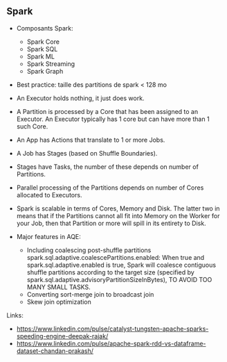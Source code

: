## Spark
- Composants Spark:
  - Spark Core
  - Spark SQL
  - Spark ML
  - Spark Streaming
  - Spark Graph

- Best practice: taille des partitions de spark < 128 mo

- An Executor holds nothing, it just does work.

- A Partition is processed by a Core that has been assigned to an Executor. An Executor typically has 1 core but can 
  have more than 1 such Core.
- An App has Actions that translate to 1 or more Jobs.

- A Job has Stages (based on Shuffle Boundaries).

- Stages have Tasks, the number of these depends on number of Partitions.

- Parallel processing of the Partitions depends on number of Cores allocated to Executors.

- Spark is scalable in terms of Cores, Memory and Disk. The latter two in  means that if the Partitions cannot all fit
  into Memory on the Worker for your Job, then that Partition or more will spill in its entirety to Disk.

- Major features in AQE:
  - Including coalescing post-shuffle partitions
    spark.sql.adaptive.coalescePartitions.enabled: When true and spark.sql.adaptive.enabled is true, Spark will coalesce
    contiguous shuffle partitions according to the target size (specified by spark.sql.adaptive.advisoryPartitionSizeInBytes),
    TO AVOID TOO MANY SMALL TASKS.
  - Converting sort-merge join to broadcast join
  - Skew join optimization


Links:
- https://www.linkedin.com/pulse/catalyst-tungsten-apache-sparks-speeding-engine-deepak-rajak/
- https://www.linkedin.com/pulse/apache-spark-rdd-vs-dataframe-dataset-chandan-prakash/
